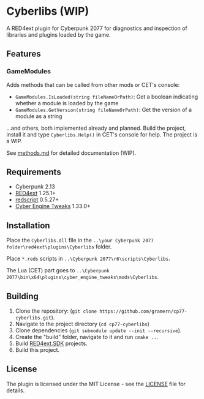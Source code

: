 # Cyberlibs (WIP)

A RED4ext plugin for Cyberpunk 2077 for diagnostics and inspection of libraries and plugins loaded by the game.

## Features

### GameModules
Adds methods that can be called from other mods or CET's console:
- `GameModules.IsLoaded(string fileNameOrPath)`:  Get a boolean indicating whether a module is loaded by the game
- `GameModules.GetVersion(string fileNameOrPath)`: Get the version of a module as a string

...and others, both implemented already and planned. Build the project, install it and type `Cyberlibs.Help()` in CET's console for help. The project is a WIP.

See [methods.md](docs/methods.md) for detailed documentation (WIP).

## Requirements
+ Cyberpunk 2.13
+ [RED4ext](https://github.com/WopsS/RED4ext) 1.25.1+
+ [redscript](https://github.com/jac3km4/redscript) 0.5.27+
+ [Cyber Engine Tweaks](https://github.com/maximegmd/CyberEngineTweaks) 1.33.0+

## Installation
Place the `Cyberlibs.dll` file in the `..\your Cyberpunk 2077 folder\red4ext\plugins\Cyberlibs` folder.

Place `*.reds` scripts in `..\Cyberpunk 2077\r6\scripts\Cyberlibs`. 

The Lua (CET) part goes to `..\Cyberpunk 2077\bin\x64\plugins\cyber_engine_tweaks\mods\Cyberlibs`.

## Building
1. Clone the repository: (`git clone https://github.com/gramern/cp77-cyberlibs.git`).
2. Navigate to the project directory (`cd cp77-cyberlibs`)
2. Clone dependencies  (`git submodule update --init --recursive`).
3. Create the "build" folder, navigate to it and run `cmake ..`.
4. Build [RED4ext.SDK](https://github.com/WopsS/RED4ext.SDK) projects.
4. Build this project.

## License
The plugin is licensed under the MIT License - see the [LICENSE](LICENSE) file for details.
